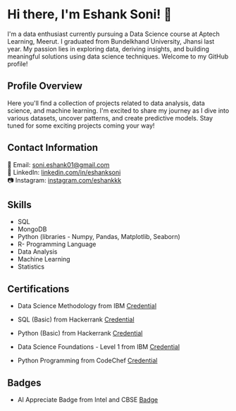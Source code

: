 # Hi there, I'm Eshank Soni! 👋

I'm a data enthusiast currently pursuing a Data Science course at Aptech Learning, Meerut. I graduated from Bundelkhand University, Jhansi last year. My passion lies in exploring data, deriving insights, and building meaningful solutions using data science techniques. Welcome to my GitHub profile!

## Profile Overview

Here you'll find a collection of projects related to data analysis, data science, and machine learning. I'm excited to share my journey as I dive into various datasets, uncover patterns, and create predictive models. Stay tuned for some exciting projects coming your way!

## Contact Information

📧 Email: soni.eshank01@gmail.com  
💼 LinkedIn: [linkedin.com/in/eshanksoni](https://www.linkedin.com/in/eshanksoni)  
📷 Instagram: [instagram.com/eshankkk](https://www.instagram.com/eshankkk)

## Skills

- SQL
- MongoDB
- Python (libraries - Numpy, Pandas, Matplotlib, Seaborn)
- R- Programming Language
- Data Analysis
- Machine Learning
- Statistics

## Certifications

- Data Science Methodology from IBM
  [Credential](https://www.credly.com/badges/4af30bbd-1aea-4be9-8e38-817865b57475/linked_in_profile)

- SQL (Basic) from Hackerrank
  [Credential](https://www.hackerrank.com/certificates/4f4912f03f3b)

- Python (Basic) from Hackerrank
  [Credential](https://www.hackerrank.com/certificates/6c87cd82a793)

- Data Science Foundations - Level 1 from IBM
  [Credential](https://www.credly.com/badges/c22b6faf-0dfa-4b13-b2cc-a6400443714c/linked_in_profile)

- Python Programming from CodeChef
  [Credential](https://www.codechef.com/certificates/public/8d105ab)

## Badges

- AI Appreciate Badge from Intel and CBSE
  [Badge](https://ai-for-all.in/#/badge?id=U2FsdGVkX18TrNReqs1L2a3S4hwWRIOLTAoSKA0dYn06ERwPQEwe1Q2u3A4l)

<!---
EshankSoni/EshankSoni is a ✨ special ✨ repository because its `README.md` (this file) appears on your GitHub profile.
You can click the Preview link to take a look at your changes.
--->
